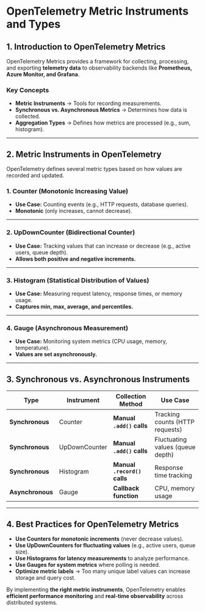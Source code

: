 # OpenTelemetry Metric Instruments and Types

## **1. Introduction to OpenTelemetry Metrics**
OpenTelemetry Metrics provides a framework for collecting, processing, and exporting **telemetry data** to observability backends like **Prometheus, Azure Monitor, and Grafana**.

### **Key Concepts**
- **Metric Instruments** → Tools for recording measurements.
- **Synchronous vs. Asynchronous Metrics** → Determines how data is collected.
- **Aggregation Types** → Defines how metrics are processed (e.g., sum, histogram).

---

## **2. Metric Instruments in OpenTelemetry**
OpenTelemetry defines several metric types based on how values are recorded and updated.

### **1. Counter (Monotonic Increasing Value)**
- **Use Case:** Counting events (e.g., HTTP requests, database queries).
- **Monotonic** (only increases, cannot decrease).

---

### **2. UpDownCounter (Bidirectional Counter)**
- **Use Case:** Tracking values that can increase or decrease (e.g., active users, queue depth).
- **Allows both positive and negative increments.**

---

### **3. Histogram (Statistical Distribution of Values)**
- **Use Case:** Measuring request latency, response times, or memory usage.
- **Captures min, max, average, and percentiles.**

---

### **4. Gauge (Asynchronous Measurement)**
- **Use Case:** Monitoring system metrics (CPU usage, memory, temperature).
- **Values are set asynchronously.**

---

## **3. Synchronous vs. Asynchronous Instruments**
| Type | Instrument | Collection Method | Use Case |
|------|-----------|------------------|----------|
| **Synchronous** | Counter | **Manual `.add()` calls** | Tracking counts (HTTP requests) |
| **Synchronous** | UpDownCounter | **Manual `.add()` calls** | Fluctuating values (queue depth) |
| **Synchronous** | Histogram | **Manual `.record()` calls** | Response time tracking |
| **Asynchronous** | Gauge | **Callback function** | CPU, memory usage |

---

## **4. Best Practices for OpenTelemetry Metrics**
- **Use Counters for monotonic increments** (never decrease values).
- **Use UpDownCounters for fluctuating values** (e.g., active users, queue size).
- **Use Histograms for latency measurements** to analyze performance.
- **Use Gauges for system metrics** where polling is needed.
- **Optimize metric labels** → Too many unique label values can increase storage and query cost.

By implementing **the right metric instruments**, OpenTelemetry enables **efficient performance monitoring** and **real-time observability** across distributed systems.
